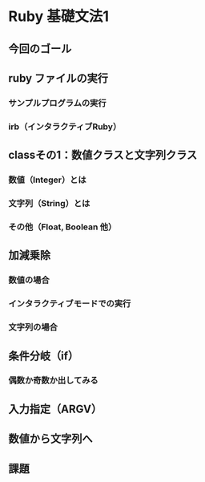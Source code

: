 
# Ruby 基礎文法1

## 今回のゴール



## ruby ファイルの実行

### サンプルプログラムの実行

### irb（インタラクティブRuby）



## classその1：数値クラスと文字列クラス

### 数値（Integer）とは

### 文字列（String）とは

### その他（Float, Boolean 他）



## 加減乗除

### 数値の場合

### インタラクティブモードでの実行

### 文字列の場合


## 条件分岐（if）

### 偶数か奇数か出してみる



## 入力指定（ARGV）


## 数値から文字列へ



## 課題